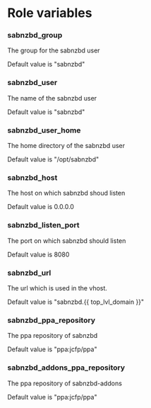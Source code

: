 # Role variables

### sabnzbd_group
The group for the sabnzbd user

Default value is "sabnzbd"

### sabnzbd_user
The name of the sabnzbd user

Default value is "sabnzbd"

### sabnzbd_user_home
The home directory of the sabnzbd user

Default value is "/opt/sabnzbd"

### sabnzbd_host
The host on which sabnzbd shoud listen

Default value is 0.0.0.0

### sabnzbd_listen_port
The port on which sabnzbd should listen

Default value is 8080

### sabnzbd_url
The url which is used in the vhost.

Default value is "sabnzbd.{{ top_lvl_domain }}"

### sabnzbd_ppa_repository
The ppa repository of sabnzbd

Default value is "ppa:jcfp/ppa"

### sabnzbd_addons_ppa_repository
The ppa repository of sabnzbd-addons

Default value is "ppa:jcfp/ppa"
